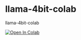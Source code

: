 # llama-4bit-colab
llama-4bit-colab 

[![Open In Colab](https://colab.research.google.com/assets/colab-badge.svg)](https://colab.research.google.com/github/amrrs/llama-4bit-colab/blob/main/LLaMA_4_bit_on_Google_Colab.ipynb)

